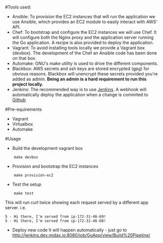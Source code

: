 #Tools used:
- Ansible: To provision the EC2 instances that will run the application we use Ansible, which provides an EC2 module to easily interact with AWS' API.
- Chef: To bootstrap and configure the EC2 instances we will use Chef. It will configure both the Nginx proxy and the application server running the Go application. A recipe is also provided to deploy the application.
- Vagrant: To avoid installing tools locally we provide a Vagrant box (devbox). The development of the Chef an Ansible code has been done on that box.
- Automake: GNU's make utility is used to drive the different components. 
- Blackbox: AWS secrets and ssh keys are stored encrypted (gpg) for obvious reasons. Blackbox will unencrypt these secrets provided you're added as admin. **Being an admin is a hard requirement to run this project locally.**
- Jenkins: The recommended way is to use [Jenkins](http://jenkins.dev.midax.io:8080). A webhook will automatically deploy the application when a change is commited to [Github](https://github.com/urtens/golang)

#Pre-equirements 
- Vagrant
- Virtualbox
- Automake

#Usage
* Build the development vagrant box
```
    make devbox
```

* Provision and bootstrap the EC2 instances
```
    make provision-ec2
```

* Test the setup
```
    make test
```
This will run curl twice showing each request served by a different app server.
i.e.
```
5 - Hi there, I'm served from ip-172-31-46-69!
5 - Hi there, I'm served from ip-172-31-46-68!
```
* Deploy new code
It will happen automatically - just go to http://jenkins.dev.midax.io:8080/job/GoApp/view/Build%20Pipeline/
